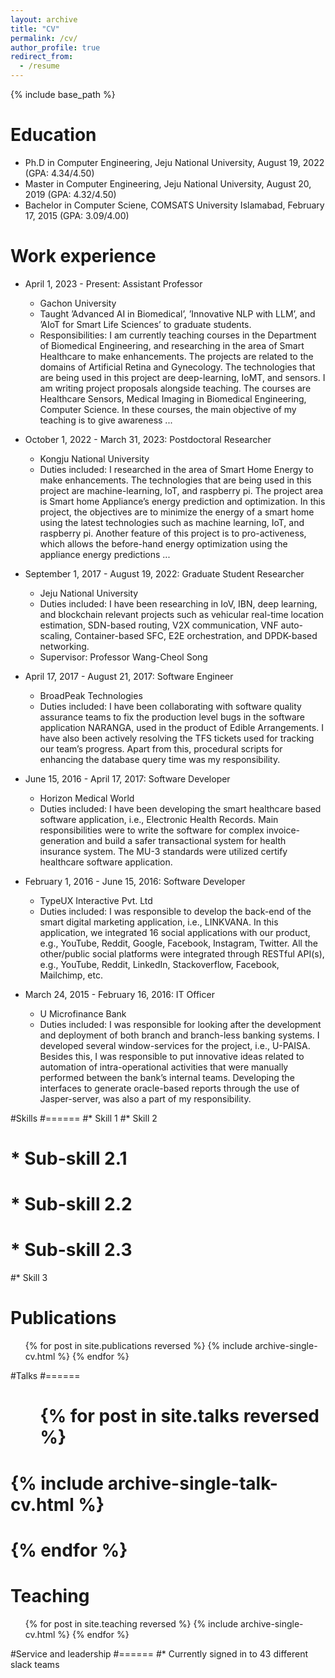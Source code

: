 ```yaml
---
layout: archive
title: "CV"
permalink: /cv/
author_profile: true
redirect_from:
  - /resume
---
```


{% include base_path %}

Education
======
* Ph.D in Computer Engineering, Jeju National University, August 19, 2022 (GPA: 4.34/4.50)
* Master in Computer Engineering, Jeju National University, August 20, 2019 (GPA: 4.32/4.50)
* Bachelor in Computer Sciene, COMSATS University Islamabad, February 17, 2015 (GPA: 3.09/4.00)

Work experience
======
* April 1, 2023 - Present: Assistant Professor
  * Gachon University
  * Taught ’Advanced AI in Biomedical’, ’Innovative NLP with LLM’, and ’AIoT for Smart Life Sciences’ to graduate students.
  * Responsibilities: I am currently teaching courses in the Department of Biomedical Engineering, and researching in the area of Smart Healthcare to make enhancements. The projects are related to the domains of Artificial Retina and Gynecology. The technologies that are being used in this project are deep-learning, IoMT, and sensors. I am writing project proposals alongside teaching. The courses are Healthcare Sensors, Medical Imaging in Biomedical Engineering, Computer Science. In these courses, the main objective of my teaching is to give awareness ...

* October 1, 2022 - March 31, 2023: Postdoctoral Researcher
  * Kongju National University
  * Duties included:  I researched in the area of Smart Home Energy to make enhancements. The technologies that are being used in this project are machine-learning, IoT, and raspberry pi. The project area is Smart home Appliance’s energy prediction and optimization. In this project, the objectives are to minimize the energy of a smart home using the latest technologies such as machine learning, IoT, and raspberry pi. Another feature of this project is to pro-activeness, which allows the before-hand energy optimization using the appliance energy predictions ...

* September 1, 2017 - August 19, 2022: Graduate Student Researcher
  * Jeju National University
  * Duties included: I have been researching in IoV, IBN, deep learning, and blockchain relevant projects such as
vehicular real-time location estimation, SDN-based routing, V2X communication, VNF auto-scaling, Container-based
SFC, E2E orchestration, and DPDK-based networking.
  * Supervisor: Professor Wang-Cheol Song

* April 17, 2017 - August 21, 2017: Software Engineer
  * BroadPeak Technologies
  * Duties included: I have been collaborating with software quality assurance teams to fix the production level bugs in the software application NARANGA, used in the product of Edible Arrangements. I have also been actively resolving the TFS tickets used for tracking our team’s progress. Apart from this, procedural scripts for enhancing the database query time was my responsibility.

* June 15, 2016 - April 17, 2017: Software Developer
  * Horizon Medical World
  * Duties included: I have been developing the smart healthcare based software application, i.e., Electronic Health Records. Main responsibilities were to write the software for complex invoice-generation and build a safer transactional system for health insurance system. The MU-3 standards were utilized certify healthcare software application.

* February 1, 2016 - June 15, 2016: Software Developer
  * TypeUX Interactive Pvt. Ltd
  * Duties included: I was responsible to develop the back-end of the smart digital marketing application, i.e., LINKVANA. In this application, we integrated 16 social applications with our product, e.g., YouTube, Reddit, Google, Facebook, Instagram, Twitter. All the other/public social platforms were integrated through RESTful API(s), e.g., YouTube, Reddit, LinkedIn, Stackoverflow, Facebook, Mailchimp, etc.

* March 24, 2015 - February 16, 2016: IT Officer
  * U Microfinance Bank
  * Duties included: I was responsible for looking after the development and deployment of both branch and branch-less banking systems. I developed several window-services for the project, i.e., U-PAISA. Besides this, I was responsible to put innovative ideas related to automation of intra-operational activities that were manually performed between the bank’s internal teams. Developing the interfaces to generate oracle-based reports through the use of Jasper-server, was also a part of my responsibility.
  
#Skills
#======
#* Skill 1
#* Skill 2
#  * Sub-skill 2.1
#  * Sub-skill 2.2
#  * Sub-skill 2.3
#* Skill 3

Publications
======
  <ul>{% for post in site.publications reversed %}
    {% include archive-single-cv.html %}
  {% endfor %}</ul>
  
#Talks
#======
#  <ul>{% for post in site.talks reversed %}
#    {% include archive-single-talk-cv.html  %}
#  {% endfor %}</ul>
  
Teaching
======
  <ul>{% for post in site.teaching reversed %}
    {% include archive-single-cv.html %}
  {% endfor %}</ul>
  
#Service and leadership
#======
#* Currently signed in to 43 different slack teams
